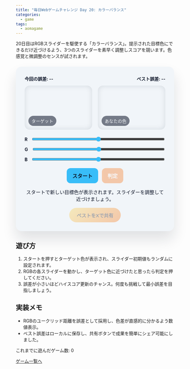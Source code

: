 ```yaml
---
title: "毎日Webゲームチャレンジ Day 20: カラーバランス"
categories:
  - game
tags:
  - aomagame
---
```


20日目はRGBスライダーを駆使する「カラーバランス」。提示された目標色にできるだけ近づけるよう、3つのスライダーを素早く調整しスコアを競います。色感覚と微調整のセンスが試されます。

<style>
#color-balance-game {
  max-width: 520px;
  margin: 24px auto;
  padding: 28px;
  border-radius: 18px;
  background: #f1f5f9;
  color: #0f172a;
  box-shadow: 0 26px 44px rgba(15, 23, 42, 0.12);
  text-align: center;
  font-family: "Inter", "Hiragino Kaku Gothic ProN", sans-serif;
}
#color-balance-game .swatches {
  display: grid;
  grid-template-columns: repeat(2, 1fr);
  gap: 18px;
  margin-bottom: 20px;
}
#color-balance-game .swatch {
  border-radius: 16px;
  height: 140px;
  box-shadow: inset 0 0 18px rgba(15, 23, 42, 0.12);
  position: relative;
}
#color-balance-game .swatch span {
  position: absolute;
  bottom: 12px;
  left: 12px;
  background: rgba(15, 23, 42, 0.55);
  color: #f8fafc;
  padding: 6px 10px;
  border-radius: 999px;
  font-size: 0.85rem;
  letter-spacing: 0.02em;
}
#color-balance-game .slider-group {
  display: flex;
  flex-direction: column;
  gap: 12px;
}
#color-balance-game label {
  display: flex;
  align-items: center;
  gap: 12px;
  font-weight: 700;
}
#color-balance-game input[type="range"] {
  flex: 1;
  accent-color: #38bdf8;
}
#color-balance-game .controls {
  margin-top: 18px;
  display: flex;
  gap: 12px;
  justify-content: center;
}
#color-balance-game button {
  border: none;
  border-radius: 12px;
  padding: 12px 18px;
  font-size: 1rem;
  font-weight: 700;
  cursor: pointer;
  transition: transform 0.12s ease, box-shadow 0.12s ease, opacity 0.12s ease;
}
#color-balance-game .start {
  background: #38bdf8;
  color: #0f172a;
}
#color-balance-game .submit {
  background: #f97316;
  color: #fff;
}
#color-balance-game button:disabled {
  opacity: 0.35;
  cursor: not-allowed;
  box-shadow: none;
}
#color-balance-game .hud {
  display: flex;
  justify-content: space-between;
  gap: 12px;
  flex-wrap: wrap;
  font-weight: 700;
  margin-bottom: 12px;
}
#color-balance-game .log {
  margin-top: 16px;
  font-size: 0.95rem;
}
#color-balance-game .actions {
  margin-top: 18px;
  display: flex;
  justify-content: center;
}
#color-balance-game .share-button {
  border: none;
  border-radius: 9999px;
  padding: 12px 24px;
  font-size: 0.95rem;
  font-weight: 700;
  background: linear-gradient(135deg, #fcd34d, #f97316);
  color: #0f172a;
  cursor: pointer;
  box-shadow: 0 18px 36px rgba(249, 115, 22, 0.35);
  transition: transform 0.12s ease, box-shadow 0.12s ease, opacity 0.12s ease;
}
#color-balance-game .share-button:hover:not(:disabled) {
  transform: translateY(-1px);
  box-shadow: 0 22px 40px rgba(249, 115, 22, 0.45);
}
#color-balance-game .share-button:disabled {
  opacity: 0.35;
  cursor: not-allowed;
  box-shadow: none;
}
</style>

<div id="color-balance-game">
  <div class="hud">
    <span class="score">今回の誤差: --</span>
    <span class="best">ベスト誤差: --</span>
  </div>
  <div class="swatches">
    <div class="swatch target"><span>ターゲット</span></div>
    <div class="swatch current"><span>あなたの色</span></div>
  </div>
  <div class="slider-group">
    <label>R<input type="range" min="0" max="255" value="128" data-channel="r"></label>
    <label>G<input type="range" min="0" max="255" value="128" data-channel="g"></label>
    <label>B<input type="range" min="0" max="255" value="128" data-channel="b"></label>
  </div>
  <div class="controls">
    <button type="button" class="start">スタート</button>
    <button type="button" class="submit" disabled>判定</button>
  </div>
  <p class="log">スタートで新しい目標色が表示されます。スライダーを調整して近づけましょう。</p>
  <div class="actions">
    <button type="button" class="share-button" disabled>ベストをXで共有</button>
  </div>
</div>

<script>
(() => {
  const root = document.getElementById('color-balance-game');
  if (!root) {
    return;
  }

  const targetSwatch = root.querySelector('.swatch.target');
  const currentSwatch = root.querySelector('.swatch.current');
  const sliders = Array.from(root.querySelectorAll('input[type="range"]'));
  const startButton = root.querySelector('.start');
  const submitButton = root.querySelector('.submit');
  const scoreEl = root.querySelector('.score');
  const bestEl = root.querySelector('.best');
  const logEl = root.querySelector('.log');
  const shareButton = root.querySelector('.share-button');
  const getPlayCountEl = () => document.querySelector('[data-aomagame-play-count]');

  const storageKey = 'aomagame:best:color-balance';
  const playedKey = 'aomagame:played:color-balance';

  let targetColor = { r: 128, g: 128, b: 128 };
  let bestDiff = null;
  let storageAvailable = false;

  const updatePlayCount = () => {
    const counterEl = getPlayCountEl();
    if (!counterEl) {
      return;
    }
    try {
      let total = 0;
      for (let i = 0; i < localStorage.length; i += 1) {
        const key = localStorage.key(i);
        if (typeof key !== 'string' || !key.startsWith('aomagame:played:')) {
          continue;
        }
        const value = Number.parseInt(localStorage.getItem(key) ?? '0', 10);
        if (!Number.isNaN(value) && value > 0) {
          total += 1;
        }
      }
      counterEl.textContent = total;
    } catch (error) {
      counterEl.textContent = '0';
    }
  };

  const markPlayed = () => {
    if (!storageAvailable) {
      return;
    }
    try {
      const current = Number.parseInt(localStorage.getItem(playedKey) ?? '0', 10);
      const next = Number.isNaN(current) ? 1 : current + 1;
      localStorage.setItem(playedKey, String(next));
    } catch (error) {
      return;
    }
    updatePlayCount();
  };

  const detectStorage = () => {
    try {
      const testKey = `${storageKey}-test`;
      localStorage.setItem(testKey, '1');
      localStorage.removeItem(testKey);
      storageAvailable = true;
    } catch (error) {
      storageAvailable = false;
    }
  };

  const loadBest = () => {
    if (!storageAvailable) {
      return;
    }
    const stored = localStorage.getItem(storageKey);
    if (stored) {
      const value = Number.parseFloat(stored);
      if (!Number.isNaN(value) && value >= 0) {
        bestDiff = value;
        shareButton.disabled = false;
      }
    }
    updateHud('--');
  };

  const saveBest = () => {
    if (!storageAvailable || bestDiff === null) {
      return;
    }
    localStorage.setItem(storageKey, String(bestDiff));
  };

  const rgbToCss = ({ r, g, b }) => `rgb(${Math.round(r)}, ${Math.round(g)}, ${Math.round(b)})`;

  const updateHud = (currentDiff) => {
    scoreEl.textContent = `今回の誤差: ${currentDiff}`;
    bestEl.textContent = `ベスト誤差: ${bestDiff === null ? '--' : bestDiff.toFixed(1)}°`;
    shareButton.disabled = bestDiff === null;
  };

  const randomColor = () => ({
    r: Math.floor(Math.random() * 256),
    g: Math.floor(Math.random() * 256),
    b: Math.floor(Math.random() * 256),
  });

  const getCurrentColor = () => {
    const values = sliders.reduce((obj, slider) => {
      obj[slider.dataset.channel] = Number(slider.value);
      return obj;
    }, {});
    currentSwatch.style.background = rgbToCss(values);
    return values;
  };

  const colorDiff = (a, b) => {
    const dr = a.r - b.r;
    const dg = a.g - b.g;
    const db = a.b - b.b;
    return Math.sqrt(dr * dr + dg * dg + db * db);
  };

  sliders.forEach((slider) => {
    slider.addEventListener('input', () => {
      getCurrentColor();
    });
  });

  const startGame = () => {
    markPlayed();
    targetColor = randomColor();
    targetSwatch.style.background = rgbToCss(targetColor);
    sliders.forEach((slider) => {
      slider.value = String(Math.floor(Math.random() * 256));
    });
    getCurrentColor();
    logEl.textContent = '調整して判定ボタンを押してください。';
    startButton.disabled = true;
    submitButton.disabled = false;
    updateHud('--');
  };

  submitButton.addEventListener('click', () => {
    if (submitButton.disabled) {
      return;
    }
    const current = getCurrentColor();
    const diff = colorDiff(current, targetColor);
    logEl.textContent = `誤差は${diff.toFixed(1)}でした。`; 
    if (bestDiff === null || diff < bestDiff) {
      bestDiff = diff;
      saveBest();
      shareButton.disabled = false;
      logEl.textContent += ' ベスト更新です！';
    }
    updateHud(diff.toFixed(1));
    startButton.disabled = false;
    startButton.textContent = 'もう一度';
    submitButton.disabled = true;
  });

  startButton.addEventListener('click', () => {
    startGame();
  });

  if (shareButton) {
    shareButton.addEventListener('click', (event) => {
      event.preventDefault();
      if (bestDiff === null) {
        return;
      }
      const text = `カラーバランスで誤差 ${bestDiff.toFixed(1)} を記録！ #aomagame`;
      const shareUrl = new URL('https://twitter.com/intent/tweet');
      shareUrl.searchParams.set('text', text);
      shareUrl.searchParams.set('url', window.location.href);
      window.open(shareUrl.toString(), '_blank', 'noopener');
    });
  }

  detectStorage();
  loadBest();
  if (document.readyState === 'loading') {
    document.addEventListener('DOMContentLoaded', updatePlayCount, { once: true });
  } else {
    updatePlayCount();
  }
  getCurrentColor();
})();
</script>

## 遊び方
1. スタートを押すとターゲット色が表示され、スライダー初期値もランダムに設定されます。
2. RGBの各スライダーを動かし、ターゲット色に近づけたと思ったら判定を押してください。
3. 誤差が小さいほどハイスコア更新のチャンス。何度も挑戦して最小誤差を目指しましょう。

## 実装メモ
- RGBのユークリッド距離を誤差として採用し、色差が直感的に分かるよう数値表示。
- ベスト誤差はローカルに保存し、共有ボタンで成果を簡単にシェア可能にしました。

<p class="game-progress">これまでに遊んだゲーム数: <span data-aomagame-play-count>0</span></p>
<p class="game-link"><a href="http://localhost:4000/tags/#aomagame">ゲーム一覧へ</a></p>
